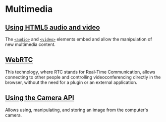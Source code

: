 # Multimedia

## [Using HTML5 audio and video](https://developer.mozilla.org/en-US/docs/Using_HTML5_audio_and_video)

The [`<audio>`](https://developer.mozilla.org/en-US/docs/Web/HTML/Element/audio) and [`<video>`](https://developer.mozilla.org/en-US/docs/Web/HTML/Element/video) elements embed and allow the manipulation of new multimedia content.

## [WebRTC](https://developer.mozilla.org/en-US/docs/WebRTC)

This technology, where RTC stands for Real-Time Communication, allows connecting to other people and controlling videoconferencing directly in the browser, without the need for a plugin or an external application.

## [Using the Camera API](https://developer.mozilla.org/en-US/docs/DOM/Using_the_Camera_API)

Allows using, manipulating, and storing an image from the computer's camera.

